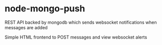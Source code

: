 node-mongo-push
===============

REST API backed by mongodb which sends websocket notifications when messages are added

Simple HTML frontend to POST messages and view websocket alerts

